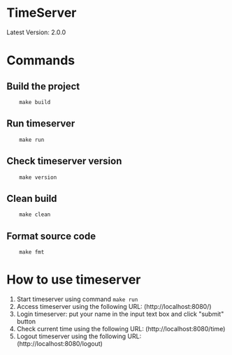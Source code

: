 # TimeServer
Latest Version: 2.0.0

# Commands
## Build the project
```
	make build
```
## Run timeserver
```
	make run
```
## Check timeserver version
```
	make version
```
## Clean build
```
	make clean
```
## Format source code
```
	make fmt
```

# How to use timeserver
1. Start timeserver using command `make run`
2. Access timeserver using the following URL: (http://localhost:8080/)
3. Login timeserver: put your name in the input text box and click "submit" button
4. Check current time using the following URL: (http://localhost:8080/time)
5. Logout timeserver using the following URL: (http://localhost:8080/logout)
   